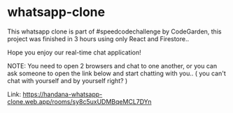 # whatsapp-clone

This whatsapp clone is part of #speedcodechallenge by CodeGarden, this project was finished in 3 hours using only React and Firestore..

Hope you enjoy our real-time chat application!

NOTE: You need to open 2 browsers and chat to one another, or you can ask someone to open the link below and start chatting with you.. ( you can't chat with yourself and by yourself right? )

Link: https://handana-whatsapp-clone.web.app/rooms/sy8c5uxUDMBqeMCL7DYn
